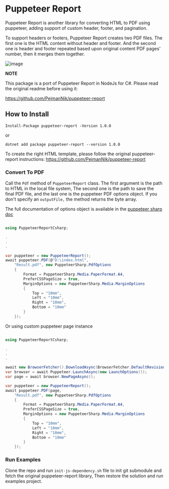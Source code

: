 # Puppeteer Report

Puppeteer Report is another library for converting HTML to PDF using puppeteer, adding support of custom header, footer, and pagination.

To support headers or footers, Puppeteer Report creates two PDF files. The first one is the HTML content without header and footer. And the second one is header and footer repeated based upon original content PDF pages' number, then it merges them together.

![image](https://raw.githubusercontent.com/PejmanNik/puppeteer-report/master/.attachment/image1.png)

**NOTE**

This package is a port of Puppeteer Report in NodeJs for C#. Please read the original readme before using it:

https://github.com/PejmanNik/puppeteer-report



## How to Install


```
Install-Package puppeteer-report -Version 1.0.0
```

or

```
dotnet add package puppeteer-report --version 1.0.0
```


To create the right HTML template, please follow the original puppeteer-report instructions:
https://github.com/PejmanNik/puppeteer-report


### Convert To PDF

Call the `Pdf` method of `PuppeteerReport` class. The first argument is the path to HTML in the local file system, The second one is the path to save the final PDF file, and the last one is the puppeteer PDF options object. If you don't specify an `outputFile,` the method returns the byte array.

The full documentation of options object is available in the [puppeteer sharp doc](http://www.puppeteersharp.com/api/PuppeteerSharp.PdfOptions.html)

```c#

using PuppeteerReportCsharp;

.
.
.

var puppeteer = new PuppeteerReport();
await puppeteer.PDF(@"D:\index.html",
    "Result.pdf", new PuppeteerSharp.PdfOptions
    {
        Format = PuppeteerSharp.Media.PaperFormat.A4,
        PreferCSSPageSize = true,
        MarginOptions = new PuppeteerSharp.Media.MarginOptions
        {
            Top = "10mm",
            Left = "10mm",
            Right = "10mm",
            Bottom = "10mm"
        }
    });

```

Or using custom puppeteer page instance

```c#

using PuppeteerReportCsharp;

.
.
.

await new BrowserFetcher().DownloadAsync(BrowserFetcher.DefaultRevision);
var browser = await Puppeteer.LaunchAsync(new LaunchOptions());
var page = await browser.NewPageAsync();

var puppeteer = new PuppeteerReport();
await puppeteer.PDF(page,
    "Result.pdf", new PuppeteerSharp.PdfOptions
    {
        Format = PuppeteerSharp.Media.PaperFormat.A4,
        PreferCSSPageSize = true,
        MarginOptions = new PuppeteerSharp.Media.MarginOptions
        {
            Top = "10mm",
            Left = "10mm",
            Right = "10mm",
            Bottom = "10mm"
        }
    });

```

### Run Examples

Clone the repo and run `init-js-dependency.sh` file to init git submodule and fetch the original puppeteer-report library, Then restore the solution and run examples project.